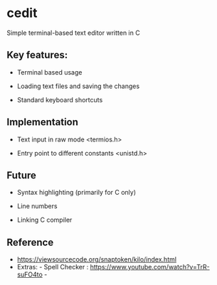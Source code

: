 # cedit


Simple terminal-based text editor written in C


## Key features:

- Terminal based usage

- Loading text files and saving the changes

- Standard keyboard shortcuts 



## Implementation

- Text input in raw mode <termios.h>

- Entry point to different constants <unistd.h>



## Future

- Syntax highlighting (primarily for C only)

- Line numbers

- Linking C compiler



## Reference
- https://viewsourcecode.org/snaptoken/kilo/index.html
- Extras: - Spell Checker : https://www.youtube.com/watch?v=TrR-suFO4to
          - 
